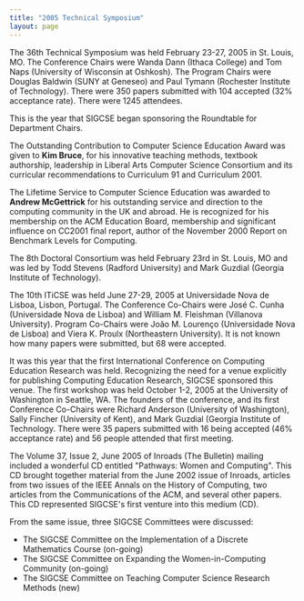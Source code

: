 ```yaml
---
title: "2005 Technical Symposium"
layout: page
---
```


The 36th Technical Symposium was held February 23-27, 2005 in St. Louis,
MO. The Conference Chairs were Wanda Dann (Ithaca College) and Tom Naps
(University of Wisconsin at Oshkosh). The Program Chairs were Douglas
Baldwin (SUNY at Geneseo) and Paul Tymann (Rochester Institute of
Technology). There were 350 papers submitted with 104 accepted (32%
acceptance rate). There were 1245 attendees.

This is the year that SIGCSE began sponsoring the Roundtable for
Department Chairs.

The Outstanding Contribution to Computer Science Education Award was
given to **Kim Bruce**, for his innovative teaching methods, textbook
authorship, leadership in Liberal Arts Computer Science Consortium and
its curricular recommendations to Curriculum 91 and Curriculum 2001.

The Lifetime Service to Computer Science Education was awarded to
**Andrew McGettrick** for his outstanding service and direction to the
computing community in the UK and abroad. He is recognized for his
membership on the ACM Education Board, membership and significant
influence on CC2001 final report, author of the November 2000 Report on
Benchmark Levels for Computing.

The 8th Doctoral Consortium was held February 23rd in St. Louis, MO and
was led by Todd Stevens (Radford University) and Mark Guzdial (Georgia
Institute of Technology).

The 10th ITiCSE was held June 27-29, 2005 at Universidade Nova de
Lisboa, Lisbon, Portugal. The Conference Co-Chairs were José C. Cunha
(Universidade Nova de Lisboa) and William M. Fleishman (Villanova
University). Program Co-Chairs were João M. Lourenço (Universidade Nova
de Lisboa) and Viera K. Proulx (Northeastern University). It is not
known how many papers were submitted, but 68 were accepted.

It was this year that the first International Conference on Computing
Education Research was held. Recognizing the need for a venue explicitly
for publishing Computing Education Research, SIGCSE sponsored this
venue. The first workshop was held October 1-2, 2005 at the University
of Washington in Seattle, WA. The founders of the conference, and its
first Conference Co-Chairs were Richard Anderson (University of
Washington), Sally Fincher (University of Kent), and Mark Guzdial
(Georgia Institute of Technology. There were 35 papers submitted with 16
being accepted (46% acceptance rate) and 56 people attended that first
meeting.

The Volume 37, Issue 2, June 2005 of Inroads (The Bulletin) mailing
included a wonderful CD entitled \"Pathways: Women and Computing\". This
CD brought together material from the June 2002 issue of Inroads,
articles from two issues of the IEEE Annals on the History of Computing,
two articles from the Communications of the ACM, and several other
papers. This CD represented SIGCSE\'s first venture into this medium
(CD).

From the same issue, three SIGCSE Committees were discussed:

-   The SIGCSE Committee on the Implementation of a Discrete Mathematics
    Course (on-going)
-   The SIGCSE Committee on Expanding the Women-in-Computing Community
    (on-going)
-   The SIGCSE Committee on Teaching Computer Science Research Methods
    (new)